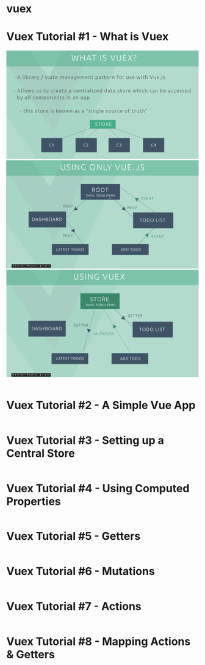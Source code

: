 # vuex

# Vuex Tutorial #1 - What is Vuex

![WhatIs](https://github.com/elvinotan/vuex/blob/master/images/whatis.png)
![OnlyVue](https://github.com/elvinotan/vuex/blob/master/images/onlyvue.png)
![Vuex](https://github.com/elvinotan/vuex/blob/master/images/vuex.png)

```

```

# Vuex Tutorial #2 - A Simple Vue App

```

```

# Vuex Tutorial #3 - Setting up a Central Store

```

```

# Vuex Tutorial #4 - Using Computed Properties

```

```

# Vuex Tutorial #5 - Getters

```

```

# Vuex Tutorial #6 - Mutations

```

```

# Vuex Tutorial #7 - Actions

```

```

# Vuex Tutorial #8 - Mapping Actions & Getters

```

```
